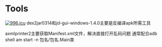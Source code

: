 # Tools
<a href="https://996.icu"><img src="https://img.shields.io/badge/link-996.icu-red.svg" alt="996.icu" /></a>
dex2jar0314和jd-gui-windows-1.4.0主要是反编译apk所需工具

axmlprinter2主要获取Manifest.xml文件，解决直接打开乱码问题
通常配合adb shell am start -n 包名/包名.Main类

